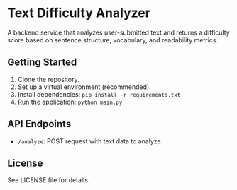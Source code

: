 # Text Difficulty Analyzer

A backend service that analyzes user-submitted text and returns a difficulty score based on sentence structure, vocabulary, and readability metrics.

## Getting Started

1.  Clone the repository.
2.  Set up a virtual environment (recommended).
3.  Install dependencies: `pip install -r requirements.txt`
4.  Run the application: `python main.py`

## API Endpoints

*   `/analyze`: POST request with text data to analyze.

## License

See LICENSE file for details.
